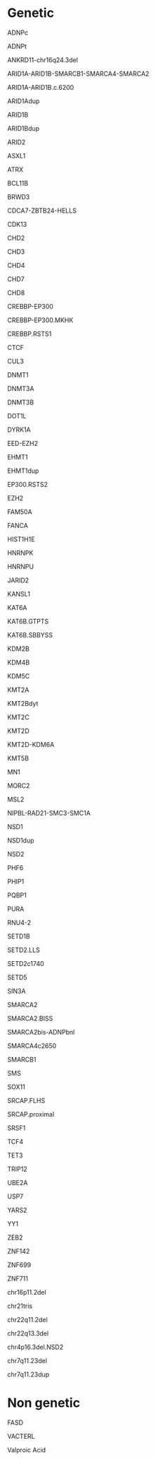# Genetic

ADNPc

ADNPt

ANKRD11-chr16q24.3del

ARID1A-ARID1B-SMARCB1-SMARCA4-SMARCA2

ARID1A-ARID1B.c.6200

ARID1Adup

ARID1B

ARID1Bdup

ARID2

ASXL1

ATRX

BCL11B

BRWD3

CDCA7-ZBTB24-HELLS

CDK13

CHD2

CHD3

CHD4

CHD7

CHD8

CREBBP-EP300

CREBBP-EP300.MKHK

CREBBP.RSTS1

CTCF

CUL3

DNMT1

DNMT3A

DNMT3B

DOT1L

DYRK1A

EED-EZH2

EHMT1

EHMT1dup

EP300.RSTS2

EZH2

FAM50A

FANCA

HIST1H1E

HNRNPK

HNRNPU

JARID2

KANSL1

KAT6A

KAT6B.GTPTS

KAT6B.SBBYSS

KDM2B

KDM4B

KDM5C

KMT2A

KMT2Bdyt

KMT2C

KMT2D

KMT2D-KDM6A

KMT5B

MN1

MORC2

MSL2

NIPBL-RAD21-SMC3-SMC1A

NSD1

NSD1dup

NSD2

PHF6

PHIP1

PQBP1

PURA

RNU4-2

SETD1B

SETD2.LLS

SETD2c1740

SETD5

SIN3A

SMARCA2

SMARCA2.BISS

SMARCA2bis-ADNPbnl

SMARCA4c2650

SMARCB1

SMS

SOX11

SRCAP.FLHS

SRCAP.proximal

SRSF1

TCF4

TET3

TRIP12

UBE2A

USP7

YARS2

YY1

ZEB2

ZNF142

ZNF699

ZNF711

chr16p11.2del

chr21tris

chr22q11.2del

chr22q13.3del

chr4p16.3del.NSD2

chr7q11.23del

chr7q11.23dup




# Non genetic

FASD

VACTERL

Valproic Acid
